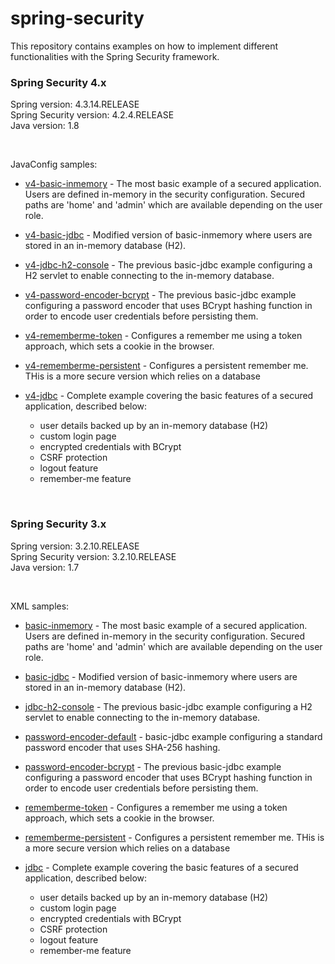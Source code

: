 spring-security
===============

This repository contains examples on how to implement different functionalities with the Spring Security framework. 
<br />

### Spring Security 4.x

Spring version: 4.3.14.RELEASE <br />
Spring Security version: 4.2.4.RELEASE <br />
Java version: 1.8

<br />

JavaConfig samples:

* [v4-basic-inmemory] - The most basic example of a secured application. Users are defined in-memory in the security 
configuration. Secured paths are 'home' and 'admin' which are available depending on the user role.
* [v4-basic-jdbc] - Modified version of basic-inmemory where users are stored in an in-memory database (H2).
* [v4-jdbc-h2-console] - The previous basic-jdbc example configuring a H2 servlet to enable connecting to the in-memory database.
* [v4-password-encoder-bcrypt] - The previous basic-jdbc example configuring a password encoder that uses BCrypt hashing 
function in order to encode user credentials before persisting them.
* [v4-rememberme-token] - Configures a remember me using a token approach, which sets a cookie in the browser.
* [v4-rememberme-persistent] - Configures a persistent remember me. THis is a more secure version which relies on a database
* [v4-jdbc] - Complete example covering the basic features of a secured application, described below:
    * user details backed up by an in-memory database (H2)
    * custom login page
    * encrypted credentials with BCrypt
    * CSRF protection
    * logout feature
    * remember-me feature

   [v4-basic-inmemory]: https://github.com/xpadro/spring-security/tree/master/v4/javaconfig/v4-basic-inmemory
   [v4-basic-jdbc]: https://github.com/xpadro/spring-security/tree/master/v4/javaconfig/v4-basic-jdbc
   [v4-jdbc-h2-console]: https://github.com/xpadro/spring-security/tree/master/v4/javaconfig/v4-jdbc-h2-console
   [v4-password-encoder-bcrypt]: https://github.com/xpadro/spring-security/tree/master/v4/javaconfig/v4-password-encoder-bcrypt
   [v4-rememberme-token]: https://github.com/xpadro/spring-security/tree/master/v4/javaconfig/v4-rememberme-token
   [v4-rememberme-persistent]: https://github.com/xpadro/spring-security/tree/master/v4/javaconfig/v4-rememberme-persistent
   [v4-jdbc]: https://github.com/xpadro/spring-security/tree/master/v4/javaconfig/v4-jdbc

<br/>

### Spring Security 3.x

Spring version: 3.2.10.RELEASE <br />
Spring Security version: 3.2.10.RELEASE <br />
Java version: 1.7

<br />

XML samples:

* [basic-inmemory] - The most basic example of a secured application. Users are defined in-memory in the security 
configuration. Secured paths are 'home' and 'admin' which are available depending on the user role.
* [basic-jdbc] - Modified version of basic-inmemory where users are stored in an in-memory database (H2).
* [jdbc-h2-console] - The previous basic-jdbc example configuring a H2 servlet to enable connecting to the in-memory database.
* [password-encoder-default] - basic-jdbc example configuring a standard password encoder that uses SHA-256 hashing.
* [password-encoder-bcrypt] - The previous basic-jdbc example configuring a password encoder that uses BCrypt hashing function
 in order to encode user credentials before persisting them.
* [rememberme-token] - Configures a remember me using a token approach, which sets a cookie in the browser.
* [rememberme-persistent] - Configures a persistent remember me. THis is a more secure version which relies on a database
* [jdbc] - Complete example covering the basic features of a secured application, described below:
    * user details backed up by an in-memory database (H2)
    * custom login page
    * encrypted credentials with BCrypt
    * CSRF protection
    * logout feature
    * remember-me feature


   [basic-inmemory]: https://github.com/xpadro/spring-security/tree/master/v3/xml/basic-inmemory
   [basic-jdbc]: https://github.com/xpadro/spring-security/tree/master/v3/xml/basic-jdbc
   [jdbc-h2-console]: https://github.com/xpadro/spring-security/tree/master/v3/xml/jdbc-h2-console
   [password-encoder-default]: https://github.com/xpadro/spring-security/tree/master/v3/xml/password-encoder-default
   [password-encoder-bcrypt]: https://github.com/xpadro/spring-security/tree/master/v3/xml/password-encoder-bcrypt
   [rememberme-token]: https://github.com/xpadro/spring-security/tree/master/v3/xml/rememberme-token
   [rememberme-persistent]: https://github.com/xpadro/spring-security/tree/master/v3/xml/rememberme-persistent
   [jdbc]: https://github.com/xpadro/spring-security/tree/master/v3/xml/jdbc
